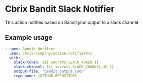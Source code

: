 # Cbrix Bandit Slack Notifier

This action notifies based on Bandit json output to a slack channel

## Example usage

```yaml
- name: Bandit Notifier
  uses: cbrix-company/action-notifier@v1
  with:
    slack-token: ${{ secrets.SLACK_TOKEN }}
    slack-channel: ${{ secrets.SLACK_CHANNEL_ID }}
    output-file: 'bandit_output.json'
    repo-name: $GITHUB_REPOSITORY
```
